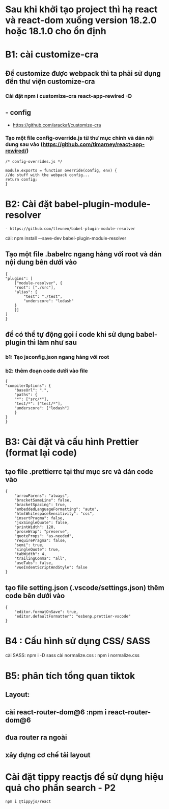 # Sau khi khởi tạo project thì hạ react và react-dom xuống version 18.2.0 hoặc 18.1.0 cho ổn định 

# B1: cài customize-cra 
## Để customize được webpack thì ta phải sử dụng đến thư viện customize-cra 
### Cài đặt npm i customize-cra react-app-rewired -D
## - config 
- https://github.com/arackaf/customize-cra
### Tạo một file config-override.js từ thư mục chính và dán nội dung sau vào (https://github.com/timarney/react-app-rewired/)
    /* config-overrides.js */

    module.exports = function override(config, env) {
    //do stuff with the webpack config...
    return config;
    }

# B2: Cài đặt babel-plugin-module-resolver
    - https://github.com/tleunen/babel-plugin-module-resolver
cài: npm install --save-dev babel-plugin-module-resolver
## Tạo một file .babelrc ngang hàng với root và dán nội dung bên dưới vào 
    {
    "plugins": [
        ["module-resolver", {
        "root": ["./src"],
        "alias": {
            "test": "./test",
            "underscore": "lodash"
        }
        }]
    ]
    }
## để có thể tự động gọi í code khi sử dụng babel-plugin thì làm như sau 
### b1: Tạo jsconfig.json ngang hàng với root  
### b2: thêm đoạn code dưới vào file 
    {
    "compilerOptions": {
        "baseUrl": ".",
        "paths": {
        "*": ["src/*"],
        "test/*": ["test/*"],
        "underscore": ["lodash"]
        }
    }
    }

# B3: Cài đặt và cấu hình Prettier (format lại code)

## tạo file .prettierrc tại thư mục src và dán code vào 
    {
        "arrowParens": "always",
        "bracketSameLine": false,
        "bracketSpacing": true,
        "embeddedLanguageFormatting": "auto",
        "htmlWhitespaceSensitivity": "css",
        "insertPragma": false,
        "jsxSingleQuote": false,
        "printWidth": 120,
        "proseWrap": "preserve",
        "quoteProps": "as-needed",
        "requirePragma": false,
        "semi": true,
        "singleQuote": true,
        "tabWidth": 4,
        "trailingComma": "all",
        "useTabs": false,
        "vueIndentScriptAndStyle": false
    }
## tạo file setting.json (.vscode/settings.json) thêm code bên dưới vào 

    {
        "editor.formatOnSave": true,
        "editor.defaultFormatter": "esbenp.prettier-vscode"
    }
# B4 : Cấu hình sử dụng CSS/ SASS 
cài SASS: npm i -D sass
cài normalize.css : npm i normalize.css


# B5: phân tích tổng quan tiktok 
## Layout: 
## cài react-router-dom@6 :npm i react-router-dom@6
## đua router ra ngoài 
## xây dựng cơ chế tải layout 

# Cài đặt tippy reactjs để sử dụng hiệu quả cho phần search - P2
    npm i @tippyjs/react
